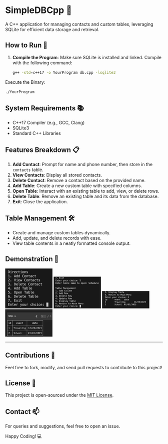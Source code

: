 # SimpleDBCpp 📖

A C++ application for managing contacts and custom tables, leveraging SQLite for efficient data storage and retrieval.

## How to Run 🚀

1. **Compile the Program**:
   Make sure SQLite is installed and linked. Compile with the following command:
   
   ```bash
   g++ -std=c++17 -o YourProgram db.cpp -lsqlite3
   ```

Execute the Binary:
```bash
./YourProgram
```

## System Requirements 📚
- C++17 Compiler (e.g., GCC, Clang)
- SQLite3
- Standard C++ Libraries

## Features Breakdown 📋
1. **Add Contact**: Prompt for name and phone number, then store in the `contacts` table.
2. **View Contacts**: Display all stored contacts.
3. **Delete Contact**: Remove a contact based on the provided name.
4. **Add Table**: Create a new custom table with specified columns.
5. **Open Table**: Interact with an existing table to add, view, or delete rows.
6. **Delete Table**: Remove an existing table and its data from the database.
7. **Exit**: Close the application.

## Table Management 🛠️

- Create and manage custom tables dynamically.
- Add, update, and delete records with ease.
- View table contents in a neatly formatted console output.

## Demonstration 👀
<img src="https://github.com/Nathancgy/SimpleDBCpp/blob/main/img/eg1.png?raw=true" alt="alt text" width="30%">
<img src="https://github.com/Nathancgy/SimpleDBCpp/blob/main/img/eg2.png?raw=true" alt="alt text" width="30%">
<img src="https://github.com/Nathancgy/SimpleDBCpp/blob/main/img/eg3.png?raw=true" alt="alt text" width="30%">
<img src="https://github.com/Nathancgy/SimpleDBCpp/blob/main/img/eg.png?raw=true" alt="alt text" width="30%">

---

## Contributions 👏
Feel free to fork, modify, and send pull requests to contribute to this project!

## License 📜
This project is open-sourced under the [MIT License](LICENSE.md).

## Contact 📫
For queries and suggestions, feel free to open an issue.

Happy Coding! 💻
